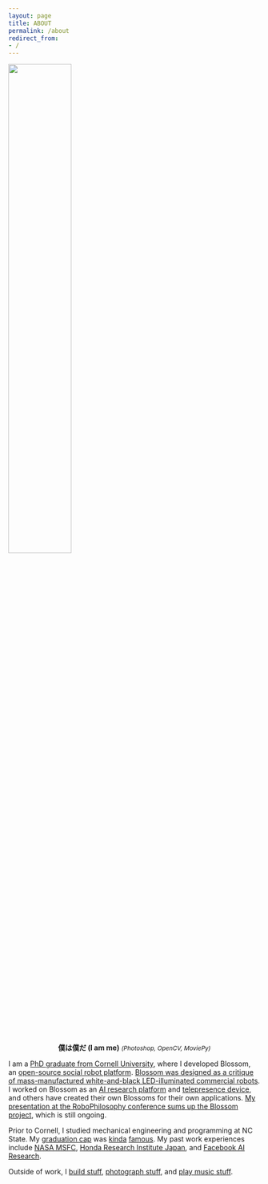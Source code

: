 ```yaml
---
layout: page
title: ABOUT
permalink: /about
redirect_from:
- /
---
```

<div width="70%">
    <!-- <img src="/assets/img/semete.jpg" width="50%"> -->
    <img src="/assets/img/boku_small.gif" width="50%">
    <div style="text-align:center; font-weight:normal" href="/assets/main.css">
        <!-- I am Michael Suguitan. -->
        <span style="font-weight:bold">僕は僕だ (I am me)</span>
        <span style="font-size:12px"><i>(Photoshop, OpenCV, MoviePy)</i></span>
    </div>
</div>
<!-- I am [Michael Suguitan](https://scholar.google.com/citations?user=LzEyxcsAAAAJ). -->

I am a [PhD graduate from Cornell University](/research), where I developed Blossom, an [open-source social robot platform](https://github.com/hrc2/blossom-public).
[Blossom was designed as a critique of mass-manufactured white-and-black LED-illuminated commercial robots](https://spectrum.ieee.org/blossom-a-creative-handmade-approach-to-social-robotics-from-cornell-and-google#toggle-gdpr).
I worked on Blossom as an [AI research platform](https://www.youtube.com/watch?v=mP8qEnDWCH0) and [telepresence device](https://www.youtube.com/watch?v=5M7a0qXfySc), and others have created their own Blossoms for their own applications.
[My presentation at the RoboPhilosophy conference sums up the Blossom project](https://www.youtube.com/watch?v=si2D6TpGEFE&feature=youtu.be), which is still ongoing.

Prior to Cornell, I studied mechanical engineering and programming at NC State. My [graduation cap](https://www.youtube.com/watch?v=Xa3o3T9DAQA&ab_channel=MichaelSuguitan) was [kinda](https://www.facebook.com/watch/?v=280843082514460) [famous](https://www.reddit.com/r/gifs/comments/4gzqs6/a_robotic_automatic_wireless_selfturning/). My past work experiences include [NASA MSFC](https://www.nasa.gov/centers/marshall/home/index.html), [Honda Research Institute Japan](http://www.jp.honda-ri.com), and [Facebook AI Research](https://ai.facebook.com/research/). 

Outside of work, I [build stuff](/eng),
[photograph stuff](/image),
and [play music stuff](/music).
<!-- </div> -->

<!-- ![digital montage](/assets/img/boku_bw.gif){width: 200px;} -->
<!-- ![digital montage](/assets/img/boku_bw.gif =250x) -->

